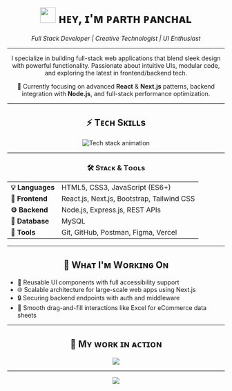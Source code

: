 <!-- HEADER -->
<h1 align="center">
  <img src="https://emojis.slackmojis.com/emojis/images/1531849430/4246/blob-sunglasses.gif" width="36"/>
  ʜᴇʏ, ɪ'ᴍ ᴘᴀʀᴛʜ ᴘᴀɴᴄʜᴀʟ
</h1>
<p align="center"><i>Full Stack Developer | Creative Technologist | UI Enthusiast</i></p>

---

<!-- INTRO SECTION -->
<p align="center">
  I specialize in building full-stack web applications that blend sleek design with powerful functionality.  
  Passionate about intuitive UIs, modular code, and exploring the latest in frontend/backend tech.  
</p>

<p align="center">
  🚀 Currently focusing on advanced <b>React</b> & <b>Next.js</b> patterns, backend integration with <b>Node.js</b>, and full-stack performance optimization.  
</p>

---

<!-- SKILLS BANNER -->
<h2 align="center">⚡ Tᴇᴄʜ Sᴋɪʟʟs</h2>

<p align="center">
  <picture>
    <source media="(prefers-color-scheme: light)" srcset="./Skills_Animation_White.gif">
    <img alt="Tech stack animation" src="./Skills_Animation_White.gif" />
  </picture>
</p>

---

<!-- STACK OVERVIEW -->
<h3 align="center">🛠️ Sᴛᴀᴄᴋ & Tᴏᴏʟs</h3>

<div align="center">

<table>
<tr>
  <td><strong>💡 Languages</strong></td>
  <td>HTML5, CSS3, JavaScript (ES6+)</td>
</tr>
<tr>
  <td><strong>🎨 Frontend</strong></td>
  <td>React.js, Next.js, Bootstrap, Tailwind CSS</td>
</tr>
<tr>
  <td><strong>⚙️ Backend</strong></td>
  <td>Node.js, Express.js, REST APIs</td>
</tr>
<tr>
  <td><strong>🧠 Database</strong></td>
  <td>MySQL</td>
</tr>
<tr>
  <td><strong>🔧 Tools</strong></td>
  <td>Git, GitHub, Postman, Figma, Vercel</td>
</tr>
</table>

</div>

---

<!-- PROJECTS / WORK -->
<h2 align="center">📁 Wʜᴀᴛ I'ᴍ Wᴏʀᴋɪɴɢ Oɴ</h2>

<ul>
  <li>🔨 Reusable UI components with full accessibility support</li>
  <li>🌐 Scalable architecture for large-scale web apps using Next.js</li>
  <li>🔒 Securing backend endpoints with auth and middleware</li>
  <li>🧩 Smooth drag-and-fill interactions like Excel for eCommerce data sheets</li>
</ul>

---

<!-- PORTFOLIO CTA -->
<h2 align="center">🔗 Mʏ ᴡᴏʀᴋ ɪɴ ᴀᴄᴛɪᴏɴ</h2>

<p align="center">
  <a href="https://your-portfolio-link.com" target="_blank">
    <img src="https://img.shields.io/badge/Portfolio-Visit%20Now-ff00ff?style=for-the-badge&logo=react&logoColor=white" />
  </a>
</p>

---

<!-- FOOTER -->
<p align="center">
  <img src="https://capsule-render.vercel.app/api?type=waving&color=0:441350,100:ff00ff&height=70&section=footer"/>
</p>
